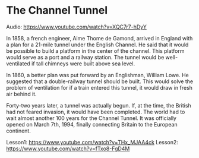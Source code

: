 # The Channel Tunnel

Audio: https://www.youtube.com/watch?v=XQC7r7-hDyY

In 1858, a french engineer, Aime Thome de Gamond, arrived in England with a plan for a 21-mile tunnel under the English Channel. He said that it would be possible to build a platform in the center of the channel. This platform would serve as a port and a railway station. The tunnel would be well-ventilated if tall chimneys were built above sea level.

In 1860, a better plan was put forward by an Englishman, William Lowe. He suggested that a double-railway tunnel should be built. This would solve the problem of ventilation for if a train entered this tunnel, it would draw in fresh air behind it.

Forty-two years later, a tunnel was actually begun. If, at the time, the British had not feared invasion, it would have been completed. The world had to wait almost another 100 years for the Channel Tunnel. It was officially opened on March 7th, 1994, finally connecting Britain to the European continent.

Lesson1: https://www.youtube.com/watch?v=THx_MJAA4ck
Lesson2: https://www.youtube.com/watch?v=fTxo8-FgD4M
